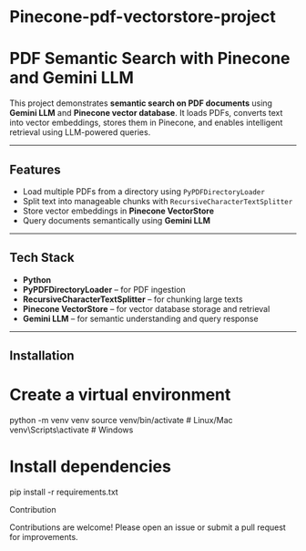 # Pinecone-pdf-vectorstore-project
# PDF Semantic Search with Pinecone and Gemini LLM

This project demonstrates **semantic search on PDF documents** using **Gemini LLM** and **Pinecone vector database**. It loads PDFs, converts text into vector embeddings, stores them in Pinecone, and enables intelligent retrieval using LLM-powered queries.

---

## Features

- Load multiple PDFs from a directory using `PyPDFDirectoryLoader`
- Split text into manageable chunks with `RecursiveCharacterTextSplitter`
- Store vector embeddings in **Pinecone VectorStore**
- Query documents semantically using **Gemini LLM**

---

## Tech Stack

- **Python**  
- **PyPDFDirectoryLoader** – for PDF ingestion  
- **RecursiveCharacterTextSplitter** – for chunking large texts  
- **Pinecone VectorStore** – for vector database storage and retrieval  
- **Gemini LLM** – for semantic understanding and query response  

---

## Installation

# Create a virtual environment
python -m venv venv
source venv/bin/activate   # Linux/Mac
venv\Scripts\activate      # Windows

# Install dependencies
pip install -r requirements.txt

Contribution

Contributions are welcome! Please open an issue or submit a pull request for improvements.


